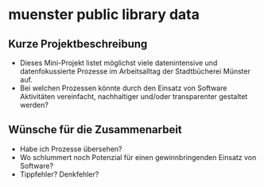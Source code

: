 # muenster public library data

## Kurze Projektbeschreibung
- Dieses Mini-Projekt listet möglichst viele datenintensive und datenfokussierte Prozesse im Arbeitsalltag der Stadtbücherei Münster auf.
- Bei welchen Prozessen könnte durch den Einsatz von Software Aktivitäten vereinfacht, nachhaltiger und/oder transparenter gestaltet werden?

## Wünsche für die Zusammenarbeit
- Habe ich Prozesse übersehen?
- Wo schlummert noch Potenzial für einen gewinnbringenden Einsatz von Software?
- Tippfehler? Denkfehler?
